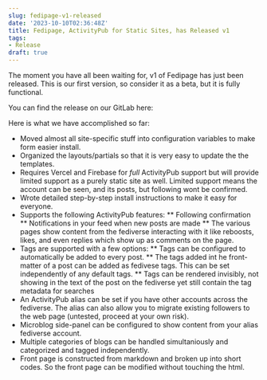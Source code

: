 ```yaml
---
slug: fedipage-v1-released
date: '2023-10-10T02:36:48Z'
title: Fedipage, ActivityPub for Static Sites, has Released v1
tags:
- Release
draft: true
---
```


The moment you have all been waiting for, v1 of Fedipage has just been released.
This is our first version, so consider it as a beta, but it is fully functional.

You can find the release on our GitLab here:

Here is what we have accomplished so far:

* Moved almost all site-specific stuff into configuration variables to make form
    easier install.
* Organized the layouts/partials so that it is very easy to update the
    the templates.
* Requires Vercel and Firebase for *full* ActivityPub support but will provide
    limited support as a purely static site as well. Limited support means the
    account can be seen, and its posts, but following wont be confirmed.
* Wrote detailed step-by-step install instructions to make it easy for everyone.
* Supports the following ActivityPub features:
** Following confirmation
** Notifications in your feed when new posts are made
** The various pages show content from the fediverse interacting with it like
     reboosts, likes, and even replies which show up as comments on the page.
* Tags are supported with a few options:
** Tags can be configured to automatically be added to every post.
** The tags added int he front-matter of a post can be added as fedivese tags.
     This can be set independently of any default tags.
** Tags can be rendered invisibly, not showing in the text of the post on the
     fediverse yet still contain the tag metadata for searches
* An ActivityPub alias can be set if you have other accounts across the
    fediverse. The alias can also allow you to migrate existing followers to
    the web page (untested, proceed at your own risk).
* Microblog side-panel can be configured to show content from your alias
    fediverse account.
* Multiple categories of blogs can be handled simultaniously and categorized and
    tagged independently.
* Front page is constructed from markdown and broken up into short codes. So
    the front page can be modified without touching the html.

